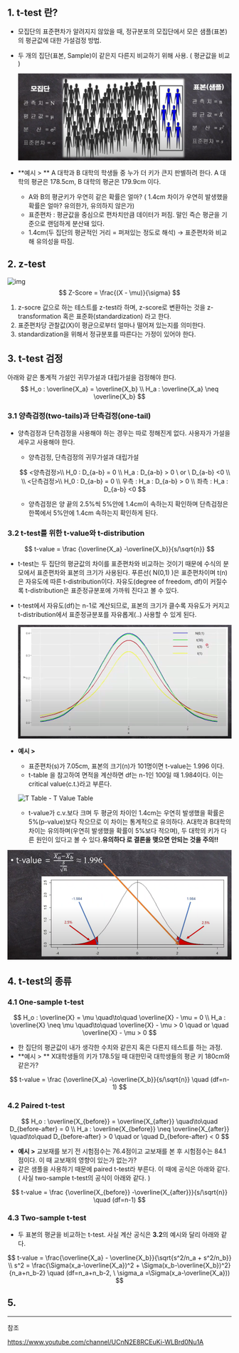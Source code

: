 ## 1. t-test 란?

- 모집단의 표준편차가 알려지지 않았을 때, 정규분포의 모집단에서 모은 샘플(표본)의 평균값에 대한 가설검정 방법.

- 두 개의 집단(표본, Sample)이 같은지 다른지 비교하기 위해 사용. ( 평균값을 비교 )

  ![image-20211226095819479](../../images/1_t-test/image-20211226095819479.png)



- **예시 > **
  A 대학과 B 대학의 학생들 중 누가 더 키가 큰지 판별하려 한다. A 대학의 평균은 178.5cm, B 대학의 평균은 179.9cm 이다.
  - A와 B의 평균키가 우연히 같은 확률은 얼마? ( 1.4cm 차이가 우연히 발생했을 확률은 얼마? 유의한가, 유의하지 않은가)
  - 표준편차 : 평균값을 중심으로 편차치만큼 데이터가 퍼짐. 말인 즉슨 평균을 기준으로 랜덤하게 분산돼 있다.
  - 1.4cm(두 집단의 평균적인 거리 = 퍼져있는 정도로 해석) -> 표준편차와 비교해 유의성을 따짐.



## 2. z-test

![img](https://blog.kakaocdn.net/dn/5ThRU/btqDlNi0AAU/9vAgbOOXP9V0kDeZJt9y5k/img.png)
$$
Z-Score =  \frac{(X - \mu)}{\sigma}
$$

1. z-socre 값으로 하는 테스트를 z-test라 하며, z-score로 변환하는 것을 z-transformation 혹은 표준화(standardization) 라고 한다.
1. 표준편차당 관찰값(X)이  평균으로부터 얼마나 떨어져 있는지를 의미한다.
1. standardization을 위해서 정규분포를 따른다는 가정이 있어야 한다.



## 3. t-test 검정

아래와 같은 통계적 가설인 귀무가설과 대립가설을 검정해야 한다.
$$
H_o : \overline{X_a} = \overline{X_b} \\
H_a : \overline{X_a} \neq \overline{X_b}
$$


### 3.1 양측검정(two-tails)과 단측검정(one-tail)

- 양측검정과 단측검정을 사용해야 하는 경우는 따로 정해진게 없다. 사용자가 가설을 세우고 사용해야 한다.

  - 양측검정, 단측검정의 귀무가설과 대립가설

  $$
  <양측검정>\\
  H_0 : D_{a-b} = 0 \\
  H_a : D_{a-b} > 0 \ or \ D_{a-b} <0
  \\ \\
  <단측검정>\\
  H_0 : D_{a-b} = 0 \\
  우측 : H_a : D_{a-b} > 0 \\ 
  좌측 : H_a : D_{a-b} <0
  $$

  -  양측검정은 양 끝의 2.5%씩 5%안에 1.4cm이 속하는지 확인하며 단측검정은 한쪽에서 5%안에 1.4cm 속하는지 확인하게 된다.



### 3.2  t-test를 위한 t-value와  t-distribution

$$
t-value = \frac {\overline{X_a} -\overline{X_b}}{s/\sqrt{n}}
$$

- t-test는 두 집단의 평균값의 차이를 표준편차와 비교하는 것이기 때문에 수식의 분모에서 표준편차와 표본의 크기가 사용된다.
  푸른선( N(0,1) )은 표준편차이며 t(n)은 자유도에 따른 t-distribution이다. 자유도(degree of freedom, df)이 커질수록 t-distribution은 표준정규분포에 가까워 진다고 볼 수 있다.

- t-test에서 자유도(df)는 n-1로 계산되므로, 표본의 크기가 클수록 자유도가 커지고 t-distribution에서 표준정규분포를 자유롭게(..) 사용할 수 있게 된다.

  ![image-20211226110307617](../../images/1_t-test/image-20211226110307617.png)

- **예시 >**

  -  표준편차(s)가 7.05cm, 표본의 크기(n)가 101명이면 t-value는 1.996 이다.
  - t-table 을 참고하여 면적을 계산하면 df는 n-1인 100일 때 1.984이다. 이는 critical value(c.t.)라고 부른다.

  ![T Table - T Value Table](http://www.ttable.org/uploads/2/1/7/9/21795380/published/9754276.png?1517416376)

  - t-value가 c.v.보다 크며 두 평균의 차이인 1.4cm는 우연히 발생했을 확률은 5%(p-value)보다 작으므로 이 차이는 통계적으로 유의하다.
    A대학과 B대학의 차이는 유의하며(우연히 발생했을 확률이 5%보다 적으며), 두 대학의 키가 다른 원인이 있다고 볼 수 있다.**유의하다 로 결론을 맺으면 안되는 것을 주의!!**

![image-20211226111913226](../../images/1_t-test/image-20211226111913226.png)





## 4. t-test의 종류

### 4.1 One-sample t-test

$$
H_o : \overline{X} = \mu \quad\to\quad \overline{X} - \mu = 0 \\
H_a : \overline{X} \neq \mu \quad\to\quad \overline{X} - \mu > 0 \quad or \quad \overline{X} - \mu > 0
$$

- 한 집단의 평균값이 내가 생각한 수치와 같은지 혹은 다른지 테스트를 하는 과정.
- **예시 > ** X대학생들의 키가 178.5일 때 대한민국 대학생들의 평균 키 180cm와 같은가?

$$
t-value = \frac {\overline{X_a} -\overline{X_b}}{s/\sqrt{n}} \quad (df=n-1)
$$





### 4.2 Paired t-test

$$
H_o : \overline{X_{before}} = \overline{X_{after}} \quad\to\quad D_{before-after} = 0 \\
H_a : \overline{X_{before}} \neq \overline{X_{after}} \quad\to\quad D_{before-after} > 0 \quad or \quad D_{before-after} < 0
$$

- **예시 >** 교보재를 보기 전 시험점수는 76.4점이고 교보재를 본 후 시험점수는 84.1점이다. 이 때 교보재의 영향이 있는가 없는가?
- 같은 샘플을 사용하기 때문에 paired t-test라 부른다. 이 때에 공식은 아래와 같다. ( 사실 two-sample t-test의 공식이 아래와 같다. )

$$
t-value = \frac {\overline{X_{before}} -\overline{X_{after}}}{s/\sqrt{n}} \quad (df=n-1)
$$



### 4.3 Two-sample t-test

- 두 표본의 평균을 비교하는 t-test. 사실 계산 공식은 **3.2**의 예시와 달리 아래와 같다.

$$
t-value = \frac{\overline{X_a} - \overline{X_b}}{\sqrt{s^2/n_a + s^2/n_b}} \\
s^2 = \frac{\Sigma(x_a-\overline{X_a})^2 + \Sigma(x_b-\overline{X_b})^2}{n_a+n_b-2} \quad (df=n_a+n_b-2, \  \sigma_a =\Sigma(x_a-\overline{X_a}))
$$



## 5. 

























---

참조

https://www.youtube.com/channel/UCnN2E8RCEuKi-WLBrd0Nu1A

